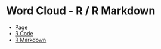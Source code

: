 # Word Cloud - R / R Markdown
- [Page](https://hk273.github.io/R_WordCloud/)
- [R Code](https://github.com/HK273/R_WordCloud/blob/master/R%20Code/Text%20Analysis%20-%20Updated%20file%20path.R)
- [R Markdown](https://github.com/HK273/R_WordCloud/blob/master/R%20Markdown/wordcloud.Rmd)
